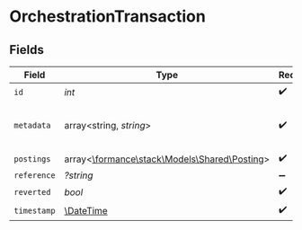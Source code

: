 # OrchestrationTransaction


## Fields

| Field                                                                          | Type                                                                           | Required                                                                       | Description                                                                    | Example                                                                        |
| ------------------------------------------------------------------------------ | ------------------------------------------------------------------------------ | ------------------------------------------------------------------------------ | ------------------------------------------------------------------------------ | ------------------------------------------------------------------------------ |
| `id`                                                                           | *int*                                                                          | :heavy_check_mark:                                                             | N/A                                                                            |                                                                                |
| `metadata`                                                                     | array<string, *string*>                                                        | :heavy_check_mark:                                                             | N/A                                                                            | {<br/>"admin": "true"<br/>}                                                    |
| `postings`                                                                     | array<[\formance\stack\Models\Shared\Posting](../../Models/Shared/Posting.md)> | :heavy_check_mark:                                                             | N/A                                                                            |                                                                                |
| `reference`                                                                    | *?string*                                                                      | :heavy_minus_sign:                                                             | N/A                                                                            | ref:001                                                                        |
| `reverted`                                                                     | *bool*                                                                         | :heavy_check_mark:                                                             | N/A                                                                            |                                                                                |
| `timestamp`                                                                    | [\DateTime](https://www.php.net/manual/en/class.datetime.php)                  | :heavy_check_mark:                                                             | N/A                                                                            |                                                                                |
